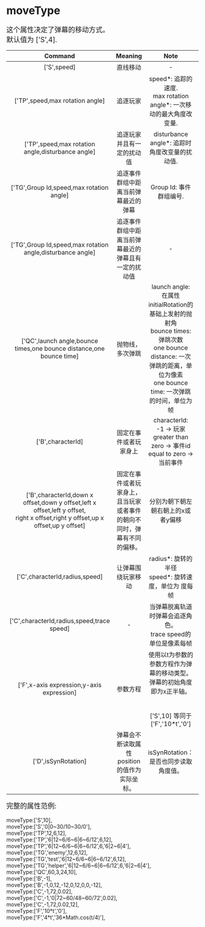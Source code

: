 # moveType

<font size=4>这个属性决定了弹幕的移动方式。   
默认值为 ['S',4].</font>

|                           Command                            |                           Meaning                            |                             Note                             |         Example          |
| :----------------------------------------------------------: | :----------------------------------------------------------: | :----------------------------------------------------------: | :----------------------: |
|                         ['S',speed]                          |                           直线移动                           |                              -                               |         ['S',12]         |
|               ['TP',speed,max rotation angle]                |                           追逐玩家                           | speed*: 追踪的速度.<br />max rotation angle*: 一次移动的最大角度改变量. |       ['TP',12,6]        |
|  [&#39;TP&#39;,speed,max rotation angle,disturbance angle]   |                  追逐玩家并且有一定的扰动值                  |        disturbance angle*: 追踪时角度改变量的扰动值.         |      ['TP',12,6,12]      |
|           ['TG',Group Id,speed,max rotation angle]           |             追逐事件群组中距离当前弹幕最近的弹幕             |                   Group Id: 事件群组编号.                    |   ['TG','enemy',12,6]    |
|  ['TG',Group Id,speed,max rotation angle,disturbance angle]  |     追逐事件群组中距离当前弹幕最近的弹幕且有一定的扰动值     |                              -                               |  ['TG','enemy',12,6,12]  |
| ['QC',launch angle,bounce times,one bounce distance,one bounce time] |                       抛物线，多次弹跳                       | launch angle: 在属性initialRotation的基础上发射的抛射角<br />bounce times: 弹跳次数<br />one bounce distance: 一次弹跳的距离，单位为像素<br />one bounce time: 一次弹跳的时间，单位为帧 |    ['QC',60,3,24,10]     |
|                      ['B',characterId]                       |                    固定在事件或者玩家身上                    | characterId: <br />-1 -> 玩家<br />greater than zero -> 事件id<br /> equal to zero -> 当前事件 |         ['B',-1]         |
| ['B',characterId,down x offset,down y offset,left x offset,left y offset,<br />right x offset,right y offset,up x offset,up y offset] | 固定在事件或者玩家身上，<br />且当玩家或者事件的朝向不同时，弹幕有不同的偏移。 |              分别为朝下朝左朝右朝上的x或者y偏移              | ['B',-1,0,0,0,0,0,0,0,0] |
|                ['C',characterId,radius,speed]                |                      让弹幕围绕玩家移动                      |  radius\*: 旋转的半径<br />speed\*: 旋转速度，单位为 度每帧  |     ['C',-1,72,0.02]     |
|          ['C',characterId,radius,speed,trace speed]          |                              -                               | 当弹幕脱离轨道时弹幕会追逐角色。<br />trace speed的单位是像素每帧 |   ['C',-1,72,0.02,12]    |
|          ['F',x-axis expression,y-axis expression]           |                           参数方程                           | 使用以t为参数的参数方程作为弹幕的移动类型。弹幕的初始角度即为x正半轴。<br /><br /><br />['S',10] 等同于 ['F','10\*t','0'] |    ['F','10\*t','0']     |
|                     ['D',isSynRotation]                      |         弹幕会不断读取属性position的值作为实际坐标。         |            isSynRotation：是否也同步读取角度值。             |       ['D',false]        |

<font size=4>完整的属性范例:   </font>
<br/><br/>moveType:['S',10],   
moveType:['S','0|0~30/10~30/0'],   
moveType:['TP',12,6,12],   
moveType:['TP','6|12~6/6~6|6~6/12',6,12],   
moveType:['TP','6|12~6/6~6|6~6/12',6,'6|2~6|4'],   
moveType:['TG','enemy',12,6,12],   
moveType:['TG','test','6|12~6/6~6|6~6/12',6,12],   
moveType:['TG','helper','6|12~6/6~6|6~6/12',6,'6|2~6|4'],   
moveType:['QC',60,3,24,10],   
moveType:['B',-1],   
moveType:['B',-1,0,12,-12,0,12,0,0,-12],   
moveType:['C',-1,72,0.02],   
moveType:['C',-1,'0|72~60/48~60/72',0.02],   
moveType:['C',-1,72,0.02,12],   
moveType:['F','10\*t','0'],   
moveType:['F','4\*t','36\*Math.cos(t/4)'],   